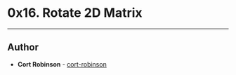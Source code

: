 # 0x16. Rotate 2D Matrix

---

## Author
* **Cort Robinson** - [cort-robinson](https://github.com/cort-robinson)
